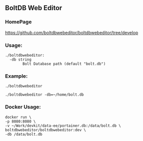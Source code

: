 ## BoltDB Web Editor

### HomePage
https://github.com/boltdbwebeditor/boltdbwebeditor/tree/develop

### Usage:
```
./boltdbwebeditor:
  -db string
        Bolt Database path (default "bolt.db")
```

### Example:
`./boltdbwebeditor`

`./boltdbwebeditor -db=~/home/bolt.db`


### Docker Usage:
```
docker run \
-p 8080:8080 \
-v ~/Work/devkit/data-ee/portainer.db:/data/bolt.db \
boltdbwebeditor/boltdbwebeditor:dev \
-db /data/bolt.db
```
